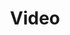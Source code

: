 ---
title: Video
description: Videos deserve to watch
image:

# Badge style
style:
    background: "#61ab05"
    color: "#fff"
---